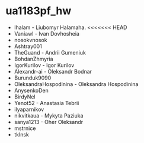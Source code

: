 # ua1183pf_hw

- lhalam - Liubomyr Halamaha.
<<<<<<< HEAD
- Vaniawl - Ivan Dovhosheia
- nosokvnosok
- Ashtray001
- TheGuand - Andrii Gumeniuk
- BohdanZhmyria
- IgorKurilov - Igor Kurilov
- Alexandr-ai - Oleksandr Bodnar
- Burunduk9090
- OleksandraHospodinina - Oleksandra Hospodinina
- AnysenkoDen
- BirdyNel
- Yenot52 - Anastasia Tebrii
- ilyaparnikov
- nikvitkaua - Mykyta Paziuka
- sanya1213 - Oher Oleksandr
- mstrnice
- tklnsk
